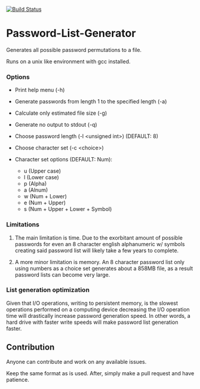 [![Build Status](https://travis-ci.org/ElliottSobek/Password-List-Generator.svg?branch=master)](https://travis-ci.org/ElliottSobek/Password-List-Generator)

# Password-List-Generator

Generates all possible password permutations to a file.

Runs on a unix like environment with gcc installed.

### Options

* Print help menu (-h)
* Generate passwords from length 1 to the specified length (-a)
* Calculate only estimated file size (-g)
* Generate no output to stdout (-q)
* Choose password length (-l \<unsigned int>) (DEFAULT: 8)
* Choose character set (-c \<choice>)

* Character set options (DEFAULT: Num):
    * u (Upper case)
    * l (Lower case)
    * p (Alpha)
    * a (Alnum)
    * w (Num + Lower)
    * e (Num + Upper)
    * s (Num + Upper + Lower + Symbol)

### Limitations

1. The main limitation is time. Due to the exorbitant amount of possible passwords
for even an 8 character english alphanumeric w/ symbols creating said password
list will likely take a few years to complete.

2. A  more minor limitation is memory. An 8 character password list only using
numbers as a choice set generates about a 858MB file, as a result password
lists can become very large.

### List generation optimization

Given that I/O operations, writing to persistent memory, is the slowest
operations performed on a computing device decreasing the I/O operation time
will drastically increase password generation speed. In other words, a hard
drive with faster write speeds will make password list generation faster.

## Contribution

Anyone can contribute and work on any available issues.

Keep the same format as is used. After, simply make a pull request and have
patience.
